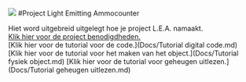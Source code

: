 <img src="http://studenthome.hku.nl/~jesse.vanvliet/Files/IfThisThenThat/Header.png">
#Project Light Emitting Ammocounter

Hiet word uitgebreid uitgelegt hoe je project L.E.A. namaakt.  
[Klik hier voor de project benodigdheden.](Docs/Benodigdheden.md)  
[Klik hier voor de tutorial voor de code.](Docs/Tutorial digital code.md)  
[Klik hier voor de tutorial voor het maken van het object.](Docs/Tutorial fysiek object.md)
[Klik hier voor de tutorial voor geheugen uitlezen.](Docs/Tutorial geheugen uitlezen.md)
